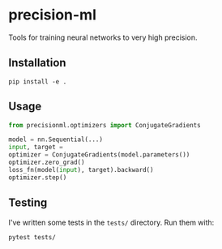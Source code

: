 # precision-ml

Tools for training neural networks to very high precision.

## Installation
```
pip install -e .
```

## Usage
```python
from precisionml.optimizers import ConjugateGradients

model = nn.Sequential(...)
input, target = 
optimizer = ConjugateGradients(model.parameters())
optimizer.zero_grad()
loss_fn(model(input), target).backward()
optimizer.step()
```

## Testing
I've written some tests in the `tests/` directory. Run them with:
```
pytest tests/
```
